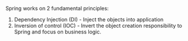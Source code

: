 Spring works on 2 fundamental principles:
1. Dependency Injection (DI) - Inject the objects into application
2. Inversion of control (IOC) - Invert the object creation responsibility to Spring and focus
on business logic.

